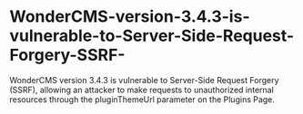 # WonderCMS-version-3.4.3-is-vulnerable-to-Server-Side-Request-Forgery-SSRF-
WonderCMS version 3.4.3 is vulnerable to Server-Side Request Forgery (SSRF), allowing an attacker to make requests to unauthorized internal resources through the pluginThemeUrl parameter on the Plugins Page.
